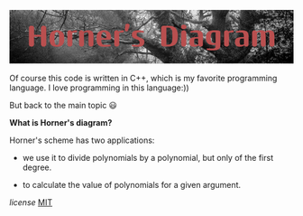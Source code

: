 
![alt text](HornerDiagram.png)

Of course this code is written in C++, which is my favorite programming language. I love programming in this language:))

But back to the main topic :smiley:

**What is Horner's diagram?**

Horner's scheme has two applications:

- we use it to divide polynomials by a polynomial, but only of the first degree.

- to calculate the value of polynomials for a given argument.





*license* 
[MIT](https://choosealicense.com/licenses/mit/)
